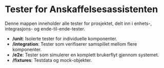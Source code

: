 # Tester for Anskaffelsesassistenten

Denne mappen inneholder alle tester for prosjektet, delt inn i enhets-, integrasjons- og ende-til-ende-tester.

- **/unit**: Isolerte tester for individuelle komponenter.
- **/integration**: Tester som verifiserer samspillet mellom flere komponenter.
- **/e2e**: Tester som simulerer en komplett brukerflyt gjennom systemet.
- **/fixtures**: Testdata og mock-objekter.
